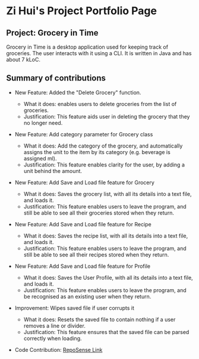 # Zi Hui's Project Portfolio Page
## Project: Grocery in Time
Grocery in Time is a desktop application used for keeping track of groceries.
The user interacts with it using a CLI. It is written in Java and has about 7 kLoC.
## Summary of contributions
* New Feature: Added the "Delete Grocery" function.
    * What it does: enables users to delete groceries from the list of groceries.
    * Justification: This feature aids user in deleting the grocery that they no longer need.
  
* New Feature: Add category parameter for Grocery class
    * What it does: Add the category of the grocery, and automatically assigns the unit to the item by its category (e.g. beverage is assigned ml).
    * Justification: This feature enables clarity for the user, by adding a unit behind the amount.
  
* New Feature: Add Save and Load file feature for Grocery
    * What it does: Saves the grocery list, with all its details into a text file, and loads it.
  * Justification: This feature enables users to leave the program, and still be able to see all their groceries stored when they return.
* New Feature: Add Save and Load file feature for Recipe
    * What it does: Saves the recipe list, with all its details into a text file, and loads it.
  * Justification: This feature enables users to leave the program, and still be able to see all their recipes stored when they return.
* New Feature: Add Save and Load file feature for Profile
    * What it does: Saves the User Profile, with all its details into a text file, and loads it.
  * Justification: This feature enables users to leave the program, and be recognised as an existing user when they return.
* Improvement: Wipes saved file if user corrupts it
  * What it does: Resets the saved file to contain nothing if a user removes a line or divider.
  * Justification: This feature ensures that the saved file can be parsed correctly when loading.
* Code Contribution: [RepoSense Link](https://nus-cs2113-ay2324s2.github.io/tp-dashboard/?search=luozihui2003&breakdown=true&sort=groupTitle%20dsc&sortWithin=title&since=2024-02-23&timeframe=commit&mergegroup=&groupSelect=groupByRepos&checkedFileTypes=docs~functional-code~test-code&tabOpen=false)
